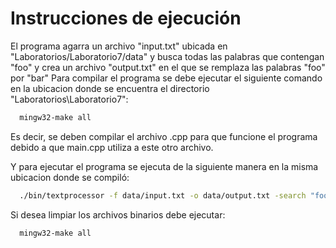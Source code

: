 # Instrucciones de ejecución
El programa agarra un archivo "input.txt" ubicada en "Laboratorios/Laboratorio7/data" y busca todas las palabras que contengan "foo" y crea un archivo "output.txt" en el que se remplaza las palabras "foo" por "bar"
Para compilar el programa se debe ejecutar el siguiente comando en la ubicacion donde se encuentra el directorio "Laboratorios\Laboratorio7": 

```bash
  mingw32-make all
```

Es decir, se deben compilar el archivo .cpp para que funcione el programa debido a que main.cpp utiliza a este otro archivo.

Y para ejecutar el programa se ejecuta de la siguiente manera en la misma ubicacion donde se compiló: 
```bash
  ./bin/textprocessor -f data/input.txt -o data/output.txt -search "foo" -replace "bar"
```

Si desea limpiar los archivos binarios debe ejecutar:

```bash
  mingw32-make all
```